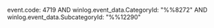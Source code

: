 event.code: 4719 AND winlog.event_data.CategoryId: "%%8272" AND winlog.event_data.SubcategoryId: "%%12290"
